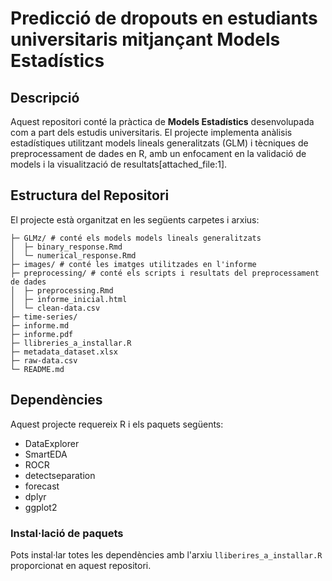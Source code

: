 # Predicció de dropouts en estudiants universitaris mitjançant Models Estadístics

## Descripció

Aquest repositori conté la pràctica de **Models Estadístics** desenvolupada com a part dels estudis universitaris. El projecte implementa anàlisis estadístiques utilitzant models lineals generalitzats (GLM) i tècniques de preprocessament de dades en R, amb un enfocament en la validació de models i la visualització de resultats[attached_file:1].

## Estructura del Repositori

El projecte està organitzat en les següents carpetes i arxius:

```text
├─ GLMz/ # conté els models models lineals generalitzats
│  ├─ binary_response.Rmd
│  └─ numerical_response.Rmd
├─ images/ # conté les imatges utilitzades en l'informe
├─ preprocessing/ # conté els scripts i resultats del preprocessament de dades
│  ├─ preprocessing.Rmd
│  ├─ informe_inicial.html
│  └─ clean-data.csv
├─ time-series/
├─ informe.md
├─ informe.pdf
├─ llibreries_a_installar.R
├─ metadata_dataset.xlsx
├─ raw-data.csv
└─ README.md
```

## Dependències

Aquest projecte requereix R i els paquets següents:

- DataExplorer
- SmartEDA
- ROCR
- detectseparation
- forecast
- dplyr
- ggplot2

### Instal·lació de paquets

Pots instal·lar totes les dependències amb l'arxiu `lliberires_a_installar.R` proporcionat en aquest repositori.
